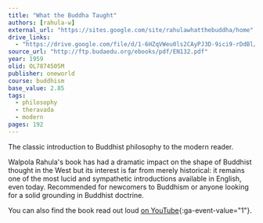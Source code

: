 ```yaml
---
title: "What the Buddha Taught"
authors: [rahula-w]
external_url: "https://sites.google.com/site/rahulawhatthebuddha/home"
drive_links:
  - "https://drive.google.com/file/d/1-6HZqVWeu0ls2CAyPJ3D-9ici9-rDdBl/view?usp=drivesdk"
source_url: "http://ftp.budaedu.org/ebooks/pdf/EN132.pdf"
year: 1959
olid: OL7874505M
publisher: oneworld
course: buddhism
base_value: 2.85
tags:
  - philosophy
  - theravada
  - modern
pages: 192
---
```


The classic introduction to Buddhist philosophy to the modern reader.

Walpola Rahula's book has had a dramatic impact on the shape of Buddhist thought in the West but its interest is far from merely historical: it remains one of the most lucid and sympathetic introductions available in English, even today. Recommended for newcomers to Buddhism or anyone looking for a solid grounding in Buddhist doctrine.

You can also find the book read out loud [on YouTube](https://youtu.be/sl3jKFTKkuI){:ga-event-value="1"}.
